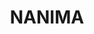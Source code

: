 ---
lastmod: '2025-04-06T06:05:20+00:00'
latitude: -32.553282
layout: suburb
longitude: 148.989227
postcode: '2820'
state: NSW
title: NANIMA
url: /nsw/nanima/
---